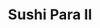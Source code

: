 ---
layout: place
title: "Sushi Para II"
permalink: /illinois/chicago/sushi-para-ii.html
stateAbbr: IL
stateName: Illinois
cityName: Chicago
seo:
  name: "Sushi Para II"
  type: Restaurant
  links: https://sushipararestaurant.com/
description: "Bustling Japanese spot with all-you-can-eat sushi & a traditional menu with teriyaki & tonkatsu. Sushi Para II serves delicious sushi in Chicago, Illinois. Try fresh Japanese dishes for a great dining experience. Available for takeout, delivery, lunch, and dinner."
place_id: ChIJJYnU3BLTD4gRlBhCX-Sp_ZU
photos:
  - name: >-
      places/ChIJJYnU3BLTD4gRlBhCX-Sp_ZU/photos/AeeoHcLLve1QbSJKU9yZ29HSGeo8nqGWasdYrIRY-sybNSO7bYihl7Jye-4_hRmlKcUAWpTWLTavg7btk9hBgygFsjZVKvZijfUotVe66x3SapI_8_L5OPqe-IHKqxc81rKH-BXwMsMyqAvHdQDfZAFixanGWyUDMDJ5aN0g9tqdqpo_0Q5ffsCzR4reAnh6wljqMu2TgzaBhl8htcWXXelb3XjjtusMNZ92CdbP8SSnA4Sw7D33ZzXLINqySro-DXxFufUur4VhDuYCbVjRk2M_DmozxO-mXZyFLI0mXktOpiCKdaqVMLGP-u8oL3uskFSMi3U7JXBUPDaIIpxsOb6djOzWF9Ssi7Hf4rY3rvIcWNvp1rHmgNUg-TYxDd58Ai8xvnOSO31AmeKhdQ2bo39tdBlI56MsLvMiX2dgWeqOEK1mvHs5
    widthPx: 3024
    heightPx: 4032
    authorAttributions:
      - displayName: Cole Rogers (Cole)
        uri: https://maps.google.com/maps/contrib/115594898467140109038
        photoUri: >-
          https://lh3.googleusercontent.com/a-/ALV-UjXY8OyUAPy2O2_dq_ECWNbemlL0LnJaaStyWCapk7ehfpAGjhy8=s100-p-k-no-mo
    flagContentUri: >-
      https://www.google.com/local/imagery/report/?cb_client=maps_api_places.places_api&image_key=!1e10!2sCIHM0ogKEICAgIDLh8fhlwE&hl=en-US
    googleMapsUri: >-
      https://www.google.com/maps/place//data=!3m4!1e2!3m2!1sCIHM0ogKEICAgIDLh8fhlwE!2e10!4m2!3m1!1s0x880fd312dcd48925:0x95fda9e45f421894
  - name: >-
      places/ChIJJYnU3BLTD4gRlBhCX-Sp_ZU/photos/AeeoHcIr_sTHDvEEA1huLG8egEuFkuwL_AQfyOhqvftqJ3u1rD3WvJVvnriqY-r3zK5GngGBhrcOaYxynx3sE44mzgZLuNv6AFtCNusFWFaJ_wpT3T1bQMJPFMnph2XstVuafn_djsDb563XntyMDMLbr0RTAFPAU591AhGt2CjP_wa6tGFBGXr6P-NeQ6IA9aCAM4ZzW1fE_kn_b85EWeSXFkktU4Zxfi8Rta8VLtpwCL6UEoC3l6eUBOXhvrHASDp8Ctco7IJTDw0AOfVlMDGVK70Yh8kd7uGy7lb27bwLPRIJJ1dtnhFdFzI2zrptLnVVqCN8MCRPFhSeIdJ1q7D4EDY2ib66NbqHrOw0g_Er0sEvwIAG5mkNrISaYSETWsebo6F8kJU3Atii0lqpe9WQwZVcQK41UDKlwZblOzNb1JiMFw
    widthPx: 4025
    heightPx: 1956
    authorAttributions:
      - displayName: Haley Weiler
        uri: https://maps.google.com/maps/contrib/116668170381832077592
        photoUri: >-
          https://lh3.googleusercontent.com/a-/ALV-UjVZEQZD0-ksZCoF3i-KRHPbPtRC6WH_M1fW4dN9BnyQMrVTFFeu8w=s100-p-k-no-mo
    flagContentUri: >-
      https://www.google.com/local/imagery/report/?cb_client=maps_api_places.places_api&image_key=!1e10!2sCIHM0ogKEICAgIC86tHheA&hl=en-US
    googleMapsUri: >-
      https://www.google.com/maps/place//data=!3m4!1e2!3m2!1sCIHM0ogKEICAgIC86tHheA!2e10!4m2!3m1!1s0x880fd312dcd48925:0x95fda9e45f421894
  - name: >-
      places/ChIJJYnU3BLTD4gRlBhCX-Sp_ZU/photos/AeeoHcLMtoF9lNoBhNCXUGJD_BMfGraqv8tBLtzPzl94PFwY85CgTe63MBNLxC6oJEA6zR5KSSD025AKuWrpFgXu71Ql7JSLk7HphYeGri2LbuCH3VSFF0nESQHV49-29Zmdk3zNYMEN6rX8IIWUJDnpaIlwdhuXisScm-YKu-IAXXOYKHv89CbOAItOfA659fuaar3it7v-JAosytuNbYVidvJUHZwTZEs4mZa8LRJHevCPEHI6VWAA8hzTAZB8TWHlY-QU6VXpyT5jCZdYlqgcCRvHs2CYs_M9FTxuPoVRRQm6sReGLtS5aaojWPYlGX4qr2wsmimO993F5efFuc06D7bblXi_finME7KjC9R1p_505iQefGq3B3vS5vyPldp4cSUEnTS3Rg0M3s9mfUCZGU0O8ZvHm-K_1RTEcHu3PE4
    widthPx: 4032
    heightPx: 3024
    authorAttributions:
      - displayName: Dimitrios Manias (Dimiman)
        uri: https://maps.google.com/maps/contrib/104098280624130950966
        photoUri: >-
          https://lh3.googleusercontent.com/a-/ALV-UjXUXuThpYfZ_VA2hxpVKKVD3fQQT5p9IW4ts1qByN4g3z3qE4aY=s100-p-k-no-mo
    flagContentUri: >-
      https://www.google.com/local/imagery/report/?cb_client=maps_api_places.places_api&image_key=!1e10!2sCIHM0ogKEICAgIDDh8uPSw&hl=en-US
    googleMapsUri: >-
      https://www.google.com/maps/place//data=!3m4!1e2!3m2!1sCIHM0ogKEICAgIDDh8uPSw!2e10!4m2!3m1!1s0x880fd312dcd48925:0x95fda9e45f421894
  - name: >-
      places/ChIJJYnU3BLTD4gRlBhCX-Sp_ZU/photos/AeeoHcIKByaukAAZp_GVOqsoYTP6PESBuSvQoB26uieQ4BUW_plKrXZ1xSfN_NL1ZqLrRHvs2pCE-l9LVRFhYNffnqryTo3ysfcMajHQASt7WthobGKxU25gUUIUQNjJAk3RfxAaKGxc7sRBG5fdsaO7vymgTLA3sLsDUDpNo_hB4ZeTs3W3bOvSKE0DgVV7q-327G1fWLCH42BkTKUGlby0kStwa2uxI3y9RZEDlUqjZhZ3X_hOnv2Ew6XfOXd8QRKz7CTDaInCF3-Vp7lFO35CLHDuElUWIckWHCTg-qETPyyDdk_FAbpss-TPd3EgZHCLe5LR9oT1n-kg94XnKs8rj1CrU4tIOy2FLE9w12MuoIvyuih1H6neB03LUWcTd1miB7mzRY0ICLLohhu55EWzKL_yat-SsuDmCiFGpnOSXQTL51Do
    widthPx: 2560
    heightPx: 1920
    authorAttributions:
      - displayName: Juan Kis
        uri: https://maps.google.com/maps/contrib/113118719841178347673
        photoUri: >-
          https://lh3.googleusercontent.com/a-/ALV-UjU48nyH6J1aPOkqfEOfRVR1D311M2Vygho3EBcGexgkyWhJIQzzWA=s100-p-k-no-mo
    flagContentUri: >-
      https://www.google.com/local/imagery/report/?cb_client=maps_api_places.places_api&image_key=!1e10!2sCIHM0ogKEICAgICH-KfI9QE&hl=en-US
    googleMapsUri: >-
      https://www.google.com/maps/place//data=!3m4!1e2!3m2!1sCIHM0ogKEICAgICH-KfI9QE!2e10!4m2!3m1!1s0x880fd312dcd48925:0x95fda9e45f421894
  - name: >-
      places/ChIJJYnU3BLTD4gRlBhCX-Sp_ZU/photos/AeeoHcJ6B7LIpjvds8KQsAlz6ug-B9gecyHV4k2yZ5OOQ-U_YgdFKQTXtRdfYw1yLzUoZ9V3R9yD4NJSiKnVsFxuNT2fGigQrhYVOU-AnE4pt5N_OTp32WiStDughd7K2NIfLmwaOGdLH9GCbCN11neOGoVMS9wUQAVKKUlCSQxtT6xLQ4kqIk0fFksMDGCtQt5ghjyu2Lf_xdX0JFN0Sctu4oet5XxLXou8Y123whrMg4Z6xqgDUceRCfFKPHqqpuo_sPpuKDj3FsEDW5ut5T6UHAC4hPhTYU58axvsZH-tzenoI7bzvf6T7Q8U1ALTcLkxV-d5W3e03FUiJ900MQhrLzykDKnxdyo0oTO2gPDLZL5ccsE-dAH-ilFrzS4-kYbGEnKA0WGRb9JXQXatWV6vNrZj-c8qJ0mk7ygXs6bY2jBnvA
    widthPx: 3024
    heightPx: 4032
    authorAttributions:
      - displayName: Cole Rogers (Cole)
        uri: https://maps.google.com/maps/contrib/115594898467140109038
        photoUri: >-
          https://lh3.googleusercontent.com/a-/ALV-UjXY8OyUAPy2O2_dq_ECWNbemlL0LnJaaStyWCapk7ehfpAGjhy8=s100-p-k-no-mo
    flagContentUri: >-
      https://www.google.com/local/imagery/report/?cb_client=maps_api_places.places_api&image_key=!1e10!2sCIHM0ogKEICAgIDLh8fxdg&hl=en-US
    googleMapsUri: >-
      https://www.google.com/maps/place//data=!3m4!1e2!3m2!1sCIHM0ogKEICAgIDLh8fxdg!2e10!4m2!3m1!1s0x880fd312dcd48925:0x95fda9e45f421894
  - name: >-
      places/ChIJJYnU3BLTD4gRlBhCX-Sp_ZU/photos/AeeoHcLqy_oMjD8InESqaRuBXC5qA8VWz2bGhb9Ktw_RMeFdBr5ouaO1S_FtwpIOTG1lydrmvq_s6_s6Ds9pEvRpvLDmyYG9c9uhc0tglthAFSXs5hAUG0YnlfXuf5bSk0UyjP0BmtBQ-HFw3hhoSqkvTTCP0MYM__QVOHCsGMoQfBJh4Z80VBM-xZ1iCSPjyTvn6GNU2KBNj0azt1AgTsqTe9FK4OtnykEdG5tEY-tjDv081YUNZGsoVwWDdUSuW2x1aO467XHtSEyHuIen2Iv8SpJ4BUddRUG6xmA1Q6PMbDA-nwcLoVfiu48IN7djZw_sdY9z0kGtvtiYxGzrCZxJUpBqDUsQelBnDVxmRTFMwkaOLxIzZAaEOe8do5mHu0-aIh3QB0JKunX4_GDdmWlwQHRMVE6390eNXqEHDt0WPwLt8Y9t
    widthPx: 3024
    heightPx: 4032
    authorAttributions:
      - displayName: Rico Lajom
        uri: https://maps.google.com/maps/contrib/111366825312177191475
        photoUri: >-
          https://lh3.googleusercontent.com/a-/ALV-UjWypD8cIW7gKv3yLg7_XL30vykx4awiCewxcNA8GwoqZx0V3n8mhg=s100-p-k-no-mo
    flagContentUri: >-
      https://www.google.com/local/imagery/report/?cb_client=maps_api_places.places_api&image_key=!1e10!2sCIHM0ogKEICAgIDE-qSGuAE&hl=en-US
    googleMapsUri: >-
      https://www.google.com/maps/place//data=!3m4!1e2!3m2!1sCIHM0ogKEICAgIDE-qSGuAE!2e10!4m2!3m1!1s0x880fd312dcd48925:0x95fda9e45f421894
  - name: >-
      places/ChIJJYnU3BLTD4gRlBhCX-Sp_ZU/photos/AeeoHcIMxEFPi1aZK7UpaVdboJbEt4tkMn3svimc1W15NxB46HRetQtLfs8kv2KlWa6McMLnI8zNKcm3-I9m0BI9l_5Lse1BhW9T22n_2MFQBqxzEOOkr71S5FmJ0dkp-VI3mrIWbkb-Tizgvl-Pyr7QiyD9kuZ2KQmkKfprAJ62ZvugSedAsw4rdJkgGdySd2_sfL68UHyB7j37vnLlnU-iR-PSaUIt2b1fPdOpfEyJIFHvT92u_DNJ2nnwr98a6QnIe0MmLCVKzCJL678JBX5opBVn_5IVstgB_E0cz4wfvNTC2iXOAIgO1gBtlaixQVkgU9B4BiAK-Y-m1_qo_UNaJVATPOg5u0J1195IX5GoEm8PJTTsmpGQtq0xe_PO4QU0oJiJvlKYntc0T_2STeZrQ9YyXyGnaIW7jCo8YI1HSZSHxrrN
    widthPx: 3024
    heightPx: 4032
    authorAttributions:
      - displayName: Galen Luhur
        uri: https://maps.google.com/maps/contrib/103803297268610680929
        photoUri: >-
          https://lh3.googleusercontent.com/a-/ALV-UjVFjvxfoaMoPTMdhLgJIVy2ZmlOyLxY8yl-VjY3N4EnfqR1ocw=s100-p-k-no-mo
    flagContentUri: >-
      https://www.google.com/local/imagery/report/?cb_client=maps_api_places.places_api&image_key=!1e10!2sCIHM0ogKEICAgIDd_P2aiwE&hl=en-US
    googleMapsUri: >-
      https://www.google.com/maps/place//data=!3m4!1e2!3m2!1sCIHM0ogKEICAgIDd_P2aiwE!2e10!4m2!3m1!1s0x880fd312dcd48925:0x95fda9e45f421894
  - name: >-
      places/ChIJJYnU3BLTD4gRlBhCX-Sp_ZU/photos/AeeoHcIwrZqQ0dp7omvBOyenA6a1raedWGcUcs6BhsCqA78iPLSsllwK-WRCESBRjn4Nw867nPND7cZiWgBfsGX0pBFM4LpWZUkxCJY_Y0QAOHrpNE1QZSynNLFNzIBWYHfmLAV4imrBKQOWh3zXHT_7wAlMY6_tCW27xtr4bvDmLtcD1y9yai8Xc7GyGLWeRYkDHXbqcAsKConIKgdaNHepzeAgHDBkQmJ_-aUjB_EfOTCcOtB3noQA5VPlMsEnYTGMjNH7wlw0qsZ8P4rVVqfLONlaHLoPRo7qIgslFPxF4aYmd87WDFfsQcfbhWtgP8KCGdnvB7Nbv6fEf4u7qgtudkjnpHEiQhlHEjXnybPsDTf67EwADWs9cmtt467p6rUHMdMc7FGnOlpk3To7rYWyp1aIPknE8KN7DB5_VRXx1j9DwA
    widthPx: 3024
    heightPx: 4032
    authorAttributions:
      - displayName: Toni G
        uri: https://maps.google.com/maps/contrib/106485796938973314189
        photoUri: >-
          https://lh3.googleusercontent.com/a-/ALV-UjUPc0WKxf7VphXdAyTwCj0caoksZsmegqN8H9cqZoCd5-NE36AE=s100-p-k-no-mo
    flagContentUri: >-
      https://www.google.com/local/imagery/report/?cb_client=maps_api_places.places_api&image_key=!1e10!2sCIHM0ogKEICAgICOsfvKLg&hl=en-US
    googleMapsUri: >-
      https://www.google.com/maps/place//data=!3m4!1e2!3m2!1sCIHM0ogKEICAgICOsfvKLg!2e10!4m2!3m1!1s0x880fd312dcd48925:0x95fda9e45f421894
  - name: >-
      places/ChIJJYnU3BLTD4gRlBhCX-Sp_ZU/photos/AeeoHcLzi1F-p5N97lpVyizxjJyrtDv7ymkl64LoXheUUgYmkjw_Mzn29w-OuT5B3WbHIcNpoQa7zdqnhxSUslfbNGX0IpJseFULuul5OI0b_Kntr1Gn6jSwGjLF1fERC1HhHBnmxiHAQWJkVDviXWbxzDIrfgf9W_4_66cUQo2k1cwYULxOpRBkI6WFPReESwWca3ciisO75_I5bbtClSLFnS6LymK5EW4vICeCFZsRbTKnvArUqUhML4QzUu_FMH7JQIZF7-uym03_8FI7QD8ogkFhLvCYYIK2LIZLa5J9P7DPkASPyNB1oKyf92sDlS-pmph8W8lSRsZJZb8t_Hyh1O3BRDEJAdE4a7-DKEBXPZPfrBjBRCQUxfHE9JPplmEmCJ4AoJTGaYBlVhZ-RuScWoh5M-3EkAdOy2uxEn-3eBJd-w
    widthPx: 3024
    heightPx: 3024
    authorAttributions:
      - displayName: Jaxson X
        uri: https://maps.google.com/maps/contrib/114220638670127483242
        photoUri: >-
          https://lh3.googleusercontent.com/a-/ALV-UjU4NNtw97O99hGOzrSSeF_IjMuD2DEZ8AK-9RgIPPuKy8d2h1EwGg=s100-p-k-no-mo
    flagContentUri: >-
      https://www.google.com/local/imagery/report/?cb_client=maps_api_places.places_api&image_key=!1e10!2sCIHM0ogKEICAgICksKSjHQ&hl=en-US
    googleMapsUri: >-
      https://www.google.com/maps/place//data=!3m4!1e2!3m2!1sCIHM0ogKEICAgICksKSjHQ!2e10!4m2!3m1!1s0x880fd312dcd48925:0x95fda9e45f421894
  - name: >-
      places/ChIJJYnU3BLTD4gRlBhCX-Sp_ZU/photos/AeeoHcKPgJ8B5H4J0KNKREfcOHUFM6zS_qPCekUYFnPOvMk__y-dpsHjCHYDv96yY_v1s7p1Nyik8lHbA38ww2N_XNFyQxA9sN7fTwLdPVwHsFKBvxEok7h4dZeUaZpRxnyDGbdcMmItTOKLcKTAXjbwm8n8IqeF4incrnwxxUGkiArvRUmAL9twkbQQ0hH0IBMJNX4UEG3LRsBuiJZzMMQkQixF5GD-w8r14qdFzR251ySMk7TQiwftbyNcZXExJ8bz_2oRnJ3X4-jzITH_j8fwDH3SP8adxpOQF26qGg7-s1NcO0M1d7igeVgXXDvZKc3oaCLrIJUin1-R_sTliZ-k4ZvGCv1dAnU5NqsgLoUaXbzj1vmfwqpiuu0A917VdHIK-RyJEhElqrDEZDRkXJ5Scw5m9BvTS2hZYAMyK4f_jkOzY261
    widthPx: 3024
    heightPx: 4032
    authorAttributions:
      - displayName: Alvaro Blazquez
        uri: https://maps.google.com/maps/contrib/105534295578006057734
        photoUri: >-
          https://lh3.googleusercontent.com/a/ACg8ocIAKY-SC4h2QlPdrfzxfsMGPG240FVuFpyyBg1r5Fu6pbXUzA=s100-p-k-no-mo
    flagContentUri: >-
      https://www.google.com/local/imagery/report/?cb_client=maps_api_places.places_api&image_key=!1e10!2sCIHM0ogKEICAgIDM24TckAE&hl=en-US
    googleMapsUri: >-
      https://www.google.com/maps/place//data=!3m4!1e2!3m2!1sCIHM0ogKEICAgIDM24TckAE!2e10!4m2!3m1!1s0x880fd312dcd48925:0x95fda9e45f421894
address: 2258 N Clark St, Chicago, IL 60614, USA
street: 2258 N Clark St
city: Chicago
state: IL
zip: '60614'
country: USA
neighborhood: Lincoln Park
latitude: '41.923471'
longitude: '-87.639366'
accessibility_options:
  wheelchairAccessibleRestroom: true
  wheelchairAccessibleSeating: true
business_status: OPERATIONAL
name: Sushi Para II
google_maps_links:
  directionsUri: >-
    https://www.google.com/maps/dir//''/data=!4m7!4m6!1m1!4e2!1m2!1m1!1s0x880fd312dcd48925:0x95fda9e45f421894!3e0
  placeUri: https://maps.google.com/?cid=10807981479074863252
  writeAReviewUri: >-
    https://www.google.com/maps/place//data=!4m3!3m2!1s0x880fd312dcd48925:0x95fda9e45f421894!12e1
  reviewsUri: >-
    https://www.google.com/maps/place//data=!4m4!3m3!1s0x880fd312dcd48925:0x95fda9e45f421894!9m1!1b1
  photosUri: >-
    https://www.google.com/maps/place//data=!4m3!3m2!1s0x880fd312dcd48925:0x95fda9e45f421894!10e5
primary_type: Sushi Restaurant
opening_hours:
  regular: null
  current: null
secondary_opening_hours:
  regular:
    weekdayDescriptions: null
    type: null
  current:
    weekdayDescriptions: null
    type: null
phone: (773) 477-3219
price_level: PRICE_LEVEL_MODERATE
price_range: $20 &ndash; $30
rating: '4.4'
rating_count: 1059
website: https://sushipararestaurant.com/
reviews:
  - name: >-
      places/ChIJJYnU3BLTD4gRlBhCX-Sp_ZU/reviews/ChdDSUhNMG9nS0VJQ0FnTURRdUpUMnlRRRAB
    relativePublishTimeDescription: a month ago
    rating: 5
    text:
      text: >-
        Me: I think the food and service and quality is so good The woman or
        should I say the waitress was so kind I got the Christmas roll and a
        bunch of different rolls I recommend you going on the weekends so you
        can do the all you can eat dinner I ate every single bite of the plate
        and I left it clean. I also had my dad in the restaurant. We were both
        eating dinner. I love the atmosphere and food It is really good. 😎


        My dad: Sushi was great and fresh, enjoyed it with my son, great that
        they have the pictures on the menu and the kids menu pricing. Definitely
        coming back. =)


        - Saturday march 8th 2025
      languageCode: en
    originalText:
      text: >-
        Me: I think the food and service and quality is so good The woman or
        should I say the waitress was so kind I got the Christmas roll and a
        bunch of different rolls I recommend you going on the weekends so you
        can do the all you can eat dinner I ate every single bite of the plate
        and I left it clean. I also had my dad in the restaurant. We were both
        eating dinner. I love the atmosphere and food It is really good. 😎


        My dad: Sushi was great and fresh, enjoyed it with my son, great that
        they have the pictures on the menu and the kids menu pricing. Definitely
        coming back. =)


        - Saturday march 8th 2025
      languageCode: en
    authorAttribution:
      displayName: ariel estrella
      uri: https://www.google.com/maps/contrib/117248256440280471509/reviews
      photoUri: >-
        https://lh3.googleusercontent.com/a/ACg8ocKZf2KhuCIBYj8iWr6dIurG2V3ZmiTGBoi6gDcqeJHpbcbr7Yw=s128-c0x00000000-cc-rp-mo
    publishTime: '2025-03-08T21:12:33.701723Z'
    flagContentUri: >-
      https://www.google.com/local/review/rap/report?postId=ChdDSUhNMG9nS0VJQ0FnTURRdUpUMnlRRRAB&d=17924085&t=1
    googleMapsUri: >-
      https://www.google.com/maps/reviews/data=!4m6!14m5!1m4!2m3!1sChdDSUhNMG9nS0VJQ0FnTURRdUpUMnlRRRAB!2m1!1s0x880fd312dcd48925:0x95fda9e45f421894
  - name: >-
      places/ChIJJYnU3BLTD4gRlBhCX-Sp_ZU/reviews/ChdDSUhNMG9nS0VJQ0FnSUNULWJpMV9BRRAB
    relativePublishTimeDescription: 11 months ago
    rating: 5
    text:
      text: >-
        "When it comes to sushi in Chicago, this place stands out as a true gem.
        From the moment you step inside, you're greeted with an ambiance that
        sets the stage for an unforgettable dining experience. The menu boasts a
        tantalizing array of sushi options, each expertly crafted with the
        freshest ingredients and a keen attention to detail.


        What truly sets this establishment apart is not only the exceptional
        quality of the sushi but also the remarkable value it offers. Despite
        being located in a city known for its high prices, this place manages to
        deliver top-notch sushi without breaking the bank. Whether you're a
        sushi aficionado or a newcomer to the cuisine, you'll find something to
        love here.


        From classic rolls to innovative creations, every bite is a testament to
        the skill and dedication of the chefs. Each piece is a work of art,
        perfectly balanced in flavor and texture. And the presentation?
        Absolutely stunning.


        But it's not just about the food. The service here is impeccable, with
        staff who are knowledgeable, attentive, and eager to ensure that your
        dining experience exceeds expectations. Whether you're dining solo, on a
        date, or with a group of friends, you'll feel welcomed and well taken
        care of from start to finish.


        Overall, if you're craving sushi in Chicago, look no further. This place
        has it all – incredible food, great value, and a welcoming atmosphere.
        It's no wonder it's earned a reputation as the best sushi spot in town.
        Trust me, you won't be disappointed."
      languageCode: en
    originalText:
      text: >-
        "When it comes to sushi in Chicago, this place stands out as a true gem.
        From the moment you step inside, you're greeted with an ambiance that
        sets the stage for an unforgettable dining experience. The menu boasts a
        tantalizing array of sushi options, each expertly crafted with the
        freshest ingredients and a keen attention to detail.


        What truly sets this establishment apart is not only the exceptional
        quality of the sushi but also the remarkable value it offers. Despite
        being located in a city known for its high prices, this place manages to
        deliver top-notch sushi without breaking the bank. Whether you're a
        sushi aficionado or a newcomer to the cuisine, you'll find something to
        love here.


        From classic rolls to innovative creations, every bite is a testament to
        the skill and dedication of the chefs. Each piece is a work of art,
        perfectly balanced in flavor and texture. And the presentation?
        Absolutely stunning.


        But it's not just about the food. The service here is impeccable, with
        staff who are knowledgeable, attentive, and eager to ensure that your
        dining experience exceeds expectations. Whether you're dining solo, on a
        date, or with a group of friends, you'll feel welcomed and well taken
        care of from start to finish.


        Overall, if you're craving sushi in Chicago, look no further. This place
        has it all – incredible food, great value, and a welcoming atmosphere.
        It's no wonder it's earned a reputation as the best sushi spot in town.
        Trust me, you won't be disappointed."
      languageCode: en
    authorAttribution:
      displayName: Gabriel Domingues Leao da Costa
      uri: https://www.google.com/maps/contrib/112251115981889683196/reviews
      photoUri: >-
        https://lh3.googleusercontent.com/a-/ALV-UjW1lrsTzkChX_kXFHz-k0iGFTsmTalPLOtVko4B8d0plTMPSotx=s128-c0x00000000-cc-rp-mo-ba4
    publishTime: '2024-05-16T20:38:21.056648Z'
    flagContentUri: >-
      https://www.google.com/local/review/rap/report?postId=ChdDSUhNMG9nS0VJQ0FnSUNULWJpMV9BRRAB&d=17924085&t=1
    googleMapsUri: >-
      https://www.google.com/maps/reviews/data=!4m6!14m5!1m4!2m3!1sChdDSUhNMG9nS0VJQ0FnSUNULWJpMV9BRRAB!2m1!1s0x880fd312dcd48925:0x95fda9e45f421894
  - name: >-
      places/ChIJJYnU3BLTD4gRlBhCX-Sp_ZU/reviews/ChZDSUhNMG9nS0VJQ0FnSURkX1AyYU13EAE
    relativePublishTimeDescription: a year ago
    rating: 5
    text:
      text: >-
        Where do I even begin? Sushi Para exceeded all my expectations! From the
        moment I walked in, I was impressed by the clean and inviting
        atmosphere. The simplicity of the decor really allows you to focus on
        the star of the show—the food.


        And let me tell you, the food was absolutely fantastic! Each piece of
        sushi was a masterpiece of flavor and freshness. It's evident that the
        chefs take great pride in their craft. Whether you're a sushi aficionado
        or new to the scene, you'll find something to love here.


        Now, let's talk about value. Lunch at Sushi Para is an absolute steal at
        $22 without tip. Trust me, you won't find a better deal for such
        high-quality sushi anywhere else. It's not just a meal, it's an
        experience that's worth every penny.


        And to top it all off, the staff were incredibly kind and attentive.
        From the moment I walked in, I felt welcomed and appreciated. It's clear
        that customer satisfaction is a top priority here.


        Overall, I can't recommend Sushi Para enough. Whether you're looking for
        a quick lunch or a special dinner out, this place has it all. Treat
        yourself to an unforgettable dining experience—you won't regret it!
      languageCode: en
    originalText:
      text: >-
        Where do I even begin? Sushi Para exceeded all my expectations! From the
        moment I walked in, I was impressed by the clean and inviting
        atmosphere. The simplicity of the decor really allows you to focus on
        the star of the show—the food.


        And let me tell you, the food was absolutely fantastic! Each piece of
        sushi was a masterpiece of flavor and freshness. It's evident that the
        chefs take great pride in their craft. Whether you're a sushi aficionado
        or new to the scene, you'll find something to love here.


        Now, let's talk about value. Lunch at Sushi Para is an absolute steal at
        $22 without tip. Trust me, you won't find a better deal for such
        high-quality sushi anywhere else. It's not just a meal, it's an
        experience that's worth every penny.


        And to top it all off, the staff were incredibly kind and attentive.
        From the moment I walked in, I felt welcomed and appreciated. It's clear
        that customer satisfaction is a top priority here.


        Overall, I can't recommend Sushi Para enough. Whether you're looking for
        a quick lunch or a special dinner out, this place has it all. Treat
        yourself to an unforgettable dining experience—you won't regret it!
      languageCode: en
    authorAttribution:
      displayName: Galen Luhur
      uri: https://www.google.com/maps/contrib/103803297268610680929/reviews
      photoUri: >-
        https://lh3.googleusercontent.com/a-/ALV-UjVFjvxfoaMoPTMdhLgJIVy2ZmlOyLxY8yl-VjY3N4EnfqR1ocw=s128-c0x00000000-cc-rp-mo-ba6
    publishTime: '2024-02-21T21:54:37.720005Z'
    flagContentUri: >-
      https://www.google.com/local/review/rap/report?postId=ChZDSUhNMG9nS0VJQ0FnSURkX1AyYU13EAE&d=17924085&t=1
    googleMapsUri: >-
      https://www.google.com/maps/reviews/data=!4m6!14m5!1m4!2m3!1sChZDSUhNMG9nS0VJQ0FnSURkX1AyYU13EAE!2m1!1s0x880fd312dcd48925:0x95fda9e45f421894
  - name: >-
      places/ChIJJYnU3BLTD4gRlBhCX-Sp_ZU/reviews/ChZDSUhNMG9nS0VJQ0FnSUQ5eDYyS05REAE
    relativePublishTimeDescription: 9 months ago
    rating: 5
    text:
      text: >-
        We came here for their AYCE Lunch special, which was only $22 per
        person. They had tons of rolls to choose from. The service was amazing
        and our food came out incredibly fast. For AYCE, it was good. The sushi
        was fresh and the rolls were decent. It wasn't amazing sushi and I
        wouldn't come here if not for the AYCE deal. I wouldn't recommend their
        spicy tuna roll, it tastes like tuna straight out of the can. Their
        Crunch roll was pretty good, without the cream cheese.


        EDIT: After giving this place a second chance, I have to say their sushi
        is indeed amazing. It really depends on what you get, but their salmon
        and tuna nigiri were really good. They do go heavy on the rice, so
        you'll fill up pretty quickly, but the fish itself was delicious. So
        glad I came back here again and will definitely be back again soon. I
        would recommend coming for their dinner time slots, since they have more
        rolls available. The World Series and Angel Roll were my two favorites!
      languageCode: en
    originalText:
      text: >-
        We came here for their AYCE Lunch special, which was only $22 per
        person. They had tons of rolls to choose from. The service was amazing
        and our food came out incredibly fast. For AYCE, it was good. The sushi
        was fresh and the rolls were decent. It wasn't amazing sushi and I
        wouldn't come here if not for the AYCE deal. I wouldn't recommend their
        spicy tuna roll, it tastes like tuna straight out of the can. Their
        Crunch roll was pretty good, without the cream cheese.


        EDIT: After giving this place a second chance, I have to say their sushi
        is indeed amazing. It really depends on what you get, but their salmon
        and tuna nigiri were really good. They do go heavy on the rice, so
        you'll fill up pretty quickly, but the fish itself was delicious. So
        glad I came back here again and will definitely be back again soon. I
        would recommend coming for their dinner time slots, since they have more
        rolls available. The World Series and Angel Roll were my two favorites!
      languageCode: en
    authorAttribution:
      displayName: Jessica Ali
      uri: https://www.google.com/maps/contrib/104589604977794437878/reviews
      photoUri: >-
        https://lh3.googleusercontent.com/a/ACg8ocKQReIkk8mp1AR9-nSYQunutcFa_IOXPhJ7NdrnsKseHMF7edg=s128-c0x00000000-cc-rp-mo-ba5
    publishTime: '2024-07-01T02:00:56.861548Z'
    flagContentUri: >-
      https://www.google.com/local/review/rap/report?postId=ChZDSUhNMG9nS0VJQ0FnSUQ5eDYyS05REAE&d=17924085&t=1
    googleMapsUri: >-
      https://www.google.com/maps/reviews/data=!4m6!14m5!1m4!2m3!1sChZDSUhNMG9nS0VJQ0FnSUQ5eDYyS05REAE!2m1!1s0x880fd312dcd48925:0x95fda9e45f421894
  - name: >-
      places/ChIJJYnU3BLTD4gRlBhCX-Sp_ZU/reviews/ChdDSUhNMG9nS0VJQ0FnSURmbUlIZjlBRRAB
    relativePublishTimeDescription: 2 months ago
    rating: 3
    text:
      text: >-
        Just the soy sauce had a weird taste and the sushi tasted old. However,
        really great service they are so kind in there. But once you get the
        check they will stare you down until you paid for it. And when we asked
        for coke the cans had dirt on the top. I would recommend going when it’s
        not winter time because the fish didn’t seem fresh.
      languageCode: en
    originalText:
      text: >-
        Just the soy sauce had a weird taste and the sushi tasted old. However,
        really great service they are so kind in there. But once you get the
        check they will stare you down until you paid for it. And when we asked
        for coke the cans had dirt on the top. I would recommend going when it’s
        not winter time because the fish didn’t seem fresh.
      languageCode: en
    authorAttribution:
      displayName: Dasani
      uri: https://www.google.com/maps/contrib/112727220466687507874/reviews
      photoUri: >-
        https://lh3.googleusercontent.com/a/ACg8ocJh5sxQlQCOOFsRim9uiLJ7EWgRjIAS_cz4dEk8nkpkb9VIdF0=s128-c0x00000000-cc-rp-mo
    publishTime: '2025-01-24T05:20:09.512745Z'
    flagContentUri: >-
      https://www.google.com/local/review/rap/report?postId=ChdDSUhNMG9nS0VJQ0FnSURmbUlIZjlBRRAB&d=17924085&t=1
    googleMapsUri: >-
      https://www.google.com/maps/reviews/data=!4m6!14m5!1m4!2m3!1sChdDSUhNMG9nS0VJQ0FnSURmbUlIZjlBRRAB!2m1!1s0x880fd312dcd48925:0x95fda9e45f421894
parking_options:
  paidStreetParking: true
  valetParking: false
payment_options:
  acceptsCreditCards: true
  acceptsDebitCards: false
  acceptsCashOnly: false
  acceptsNfc: true
allow_dogs: null
curbside_pickup: null
delivery: true
dine_in: true
good_for_children: null
good_for_groups: true
good_for_sports: false
live_music: null
menu_for_children: null
outdoor_seating: true
reservable: true
restroom: true
serves_beer: true
serves_breakfast: false
serves_brunch: false
serves_cocktails: null
serves_coffee: null
serves_dinner: true
serves_dessert: null
serves_lunch: true
serves_vegetarian_food: false
serves_wine: true
takeout: true
summary: >-
  Bustling Japanese spot with all-you-can-eat sushi & a traditional menu with
  teriyaki & tonkatsu.

---
